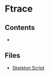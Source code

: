 Ftrace
======

Contents
--------
- []()


Files
-----
- [Skeleton Script](./skeleton_script.sh)
<!-- - []() -->
